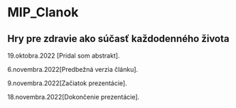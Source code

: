 # MIP_Clanok
## Hry pre zdravie ako súčasť každodenného života
19.oktobra.2022 [Pridal som abstrakt].

6.novembra.2022[Predbežná verzia článku].

9.novembra.2022[Začiatok prezentácie].

18.novembra.2022[Dokončenie prezentácie].








